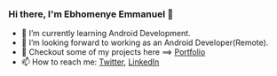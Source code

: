 ### Hi there, I'm Ebhomenye Emmanuel 👋

* 🌱 I’m currently learning Android Development.
* 👯 I’m looking forward to working as an Android Developer(Remote).
* 🔭 Checkout some of my projects here ==> [Portfolio](https://eebhomenye.wixsite.com/portfolio)
* 📫 How to reach me: [Twitter](https://twitter.com/noObject01),  [LinkedIn](https://www.linkedin.com/in/ebhomenye-emmanuel-b32191187/)
<!--
**EbhomenyeEmmanuel/EbhomenyeEmmanuel** is a ✨ _special_ ✨ repository because its `README.md` (this file) appears on your GitHub profile.

Here are some ideas to get you started:

- 🔭 I’m currently working on ...
- 🌱 I’m currently learning ...
- 👯 I’m looking to collaborate on ...
- 🤔 I’m looking for help with ...
- 💬 Ask me about ...
- 📫 How to reach me: ...
- 😄 Pronouns: ...
- ⚡ Fun fact: ...
-->
